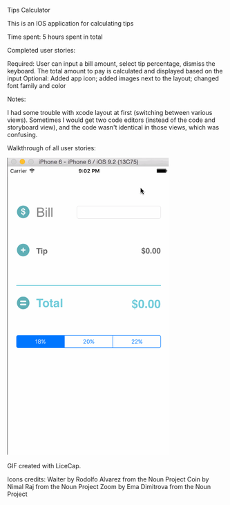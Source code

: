 Tips Calculator

This is an IOS application for calculating tips

Time spent: 5 hours spent in total

Completed user stories:

 Required: User can input a bill amount, select tip percentage, dismiss the keyboard. The total amount to pay is calculated and displayed based on the input
 Optional: Added app icon; added images next to the layout; changed font family and color
 
Notes:

I had some trouble with xcode layout at first (switching between various views). Sometimes I would get two code editors (instead of the code and storyboard view), and the code wasn't identical in those views, which was confusing.


Walkthrough of all user stories:

<img src="https://github.com/siadneva/tips/blob/master/siadneva_tipsApp.gif"></img>

GIF created with LiceCap.

Icons credits: 
Waiter by Rodolfo Alvarez from the Noun Project
Coin by Nimal Raj from the Noun Project
Zoom by Ema Dimitrova from the Noun Project
